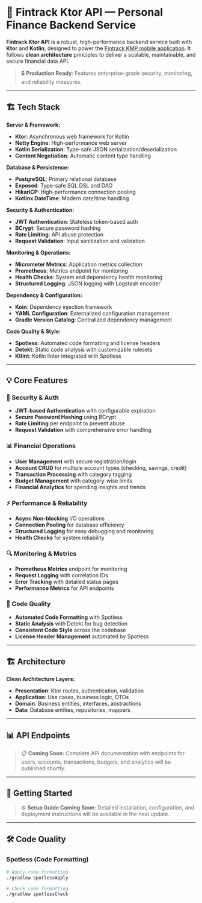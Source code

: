 # 🚀 Fintrack Ktor API — Personal Finance Backend Service

**Fintrack Ktor API** is a robust, high-performance backend service built with **Ktor** and **Kotlin**, designed to power the [Fintrack KMP mobile application](https://github.com/markgithinji/fintrack-kmp). It follows **clean architecture** principles to deliver a scalable, maintainable, and secure financial data API.

> 🔒 **Production Ready**: Features enterprise-grade security, monitoring, and reliability measures.

---

## 🏗️ Tech Stack

**Server & Framework:**
- **Ktor**: Asynchronous web framework for Kotlin
- **Netty Engine**: High-performance web server
- **Kotlin Serialization**: Type-safe JSON serialization/deserialization
- **Content Negotiation**: Automatic content type handling

**Database & Persistence:**
- **PostgreSQL**: Primary relational database
- **Exposed**: Type-safe SQL DSL and DAO
- **HikariCP**: High-performance connection pooling
- **Kotlinx DateTime**: Modern date/time handling

**Security & Authentication:**
- **JWT Authentication**: Stateless token-based auth
- **BCrypt**: Secure password hashing
- **Rate Limiting**: API abuse protection
- **Request Validation**: Input sanitization and validation

**Monitoring & Operations:**
- **Micrometer Metrics**: Application metrics collection
- **Prometheus**: Metrics endpoint for monitoring
- **Health Checks**: System and dependency health monitoring
- **Structured Logging**: JSON logging with Logstash encoder

**Dependency & Configuration:**
- **Koin**: Dependency injection framework
- **YAML Configuration**: Externalized configuration management
- **Gradle Version Catalog**: Centralized dependency management

**Code Quality & Style:**
- **Spotless**: Automated code formatting and license headers
- **Detekt**: Static code analysis with customizable rulesets
- **Ktlint**: Kotlin linter integrated with Spotless

---

## 💡 Core Features

### 🔐 Security & Auth
- **JWT-based Authentication** with configurable expiration
- **Secure Password Hashing** using BCrypt
- **Rate Limiting** per endpoint to prevent abuse
- **Request Validation** with comprehensive error handling

### 📊 Financial Operations
- **User Management** with secure registration/login
- **Account CRUD** for multiple account types (checking, savings, credit)
- **Transaction Processing** with category tagging
- **Budget Management** with category-wise limits
- **Financial Analytics** for spending insights and trends

### ⚡ Performance & Reliability
- **Async Non-blocking** I/O operations
- **Connection Pooling** for database efficiency
- **Structured Logging** for easy debugging and monitoring
- **Health Checks** for system reliability

### 🔍 Monitoring & Metrics
- **Prometheus Metrics** endpoint for monitoring
- **Request Logging** with correlation IDs
- **Error Tracking** with detailed status pages
- **Performance Metrics** for API endpoints

### 🎯 Code Quality
- **Automated Code Formatting** with Spotless
- **Static Analysis** with Detekt for bug detection
- **Consistent Code Style** across the codebase
- **License Header Management** automated by Spotless

---

## 🏗️ Architecture

**Clean Architecture Layers:**
- **Presentation**: Ktor routes, authentication, validation
- **Application**: Use cases, business logic, DTOs
- **Domain**: Business entities, interfaces, abstractions  
- **Data**: Database entities, repositories, mappers

---

## 📊 API Endpoints

> 📋 **Coming Soon**: Complete API documentation with endpoints for users, accounts, transactions, budgets, and analytics will be published shortly.

---

## 🚀 Getting Started

> ⚙️ **Setup Guide Coming Soon**: Detailed installation, configuration, and deployment instructions will be available in the next update.

---

## 🛠️ Code Quality

### Spotless (Code Formatting)
```bash
# Apply code formatting
./gradlew spotlessApply

# Check code formatting
./gradlew spotlessCheck
